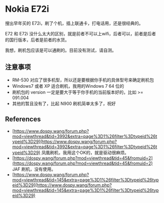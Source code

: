 # Nokia E72i

搜出早年买的 E72i，刷了个机，插上联通卡，打电话用，还是很经典的。

E72 和 E72i 没什么太大的区别，就是前者不可以上wifi，后者可以，前者是后者的国行版本，后者是前者的水货。

我想，刷机包应该是可以通刷的。目前没有测试，请自测。

## 注意事项

- RM-530 对应了很多机型，所以还是要根据你手机的具体型号来确定刷机包
- Windows7 或者 XP 适合刷机，我用的Windows 7 64 位的
- 刷机包的 version 一定是要大于等于你手机的当前版本好的，比如 >= 091.004
- 其他的暂且没有了，比起 N900 刷机简单太多了，祝好

## References

- [https://www.dospy.wang/forum.php?mod=viewthread&tid=3992&extra=page%3D1%26filter%3Dtypeid%26typeid%3D29](https://www.dospy.wang/forum.php?mod=viewthread&tid=3992&extra=page%3D1%26filter%3Dtypeid%26typeid%3D29) 凤凰刷机，我用这个OK的，就是驱动很麻烦。
- [https://dospy.wang/forum.php?mod=viewthread&tid=45&fromuid=2](https://dospy.wang/forum.php?mod=viewthread&tid=45&fromuid=2) JAF 刷机，没有使用。
- [https://www.dospy.wang/forum.php?mod=viewthread&tid=145&extra=page%3D1%26filter%3Dtypeid%26typeid%3D29](https://www.dospy.wang/forum.php?mod=viewthread&tid=145&extra=page%3D1%26filter%3Dtypeid%26typeid%3D29)
